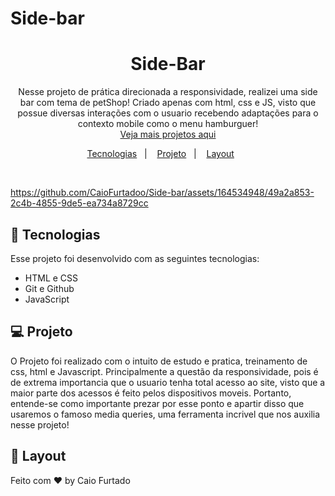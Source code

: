 # Side-bar

<h1 align="center">Side-Bar</h1>

<p align="center">
  Nesse projeto de prática direcionada a responsividade, realizei uma side bar com tema de petShop! Criado apenas com html, css e JS, visto que possue diversas interações com o usuario recebendo adaptações para o contexto mobile como o menu hamburguer!<br/>
<a href="https://github.com/CaioFurtadoo">Veja mais projetos aqui</a>
</p>

<p align="center">
  <a href="#-tecnologias">Tecnologias</a>&nbsp;&nbsp;&nbsp;|&nbsp;&nbsp;&nbsp;
  <a href="#-projeto">Projeto</a>&nbsp;&nbsp;&nbsp;|&nbsp;&nbsp;&nbsp;
  <a href="#-layout">Layout</a>&nbsp;&nbsp;&nbsp;&nbsp;&nbsp;&nbsp;
</p>

<br>

<p align="center">


https://github.com/CaioFurtadoo/Side-bar/assets/164534948/49a2a853-2c4b-4855-9de5-ea734a8729cc




</p>

## 🚀 Tecnologias

Esse projeto foi desenvolvido com as seguintes tecnologias:

-   HTML e CSS
-   Git e Github
-   JavaScript

## 💻 Projeto

O Projeto foi realizado com o intuito de estudo e pratica, treinamento de css, html e Javascript. Principalmente a questão da responsividade, pois é de extrema importancia que o usuario tenha total acesso ao site, visto que a maior parte dos acessos é feito pelos dispositivos moveis. Portanto, entende-se como importante prezar por esse ponto e apartir disso que usaremos o famoso media queries, uma ferramenta incrivel que nos auxilia nesse projeto!

## 🔖 Layout

Feito com ♥ by Caio Furtado
